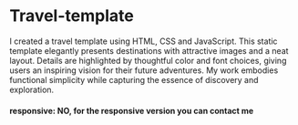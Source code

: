 # Travel-template
 I created a travel template using HTML, CSS and JavaScript. 
 This static template elegantly presents destinations with attractive images and a neat layout. 
 Details are highlighted by thoughtful color and font choices, giving users an inspiring vision for their future adventures. 
 My work embodies functional simplicity while capturing the essence of discovery and exploration.
#### responsive: NO, for the responsive version you can contact me

